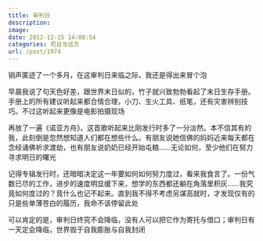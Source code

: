 ```yaml
---
title: 审判日
description: 
image: 
date: 2012-12-15 14:08:54
categories: 苟且与远方
url: /post/1974
---
```


销声匿迹了一个多月，在这审判日来临之际，我还是得出来冒个泡

早晨我说了句天色好差，跟世界末日似的，竹子就兴致勃勃看起了末日生存手册。手册上的所有建议听起来都合情合理，小刀、生火工具、纸笔，还有灾害辨别技巧。不过这听起来更像是电影拍摄现场

再放了一遍《诺亚方舟》，这首歌听起来比刚发行时多了一分淡然。本不信其有的我，此刻倒是忽然想知道人们都在想些什么。有朋友说她信佛的妈妈近来每天都在念经诵佛祈求渡劫，也有朋友说奶奶已经开始屯粮……无论如何，至少他们在努力寻求明日的曙光

记得专辑发行时，还暗暗决定这一年要如何如何努力度过，看来我食言了。一份气数已尽的工作，进步的速度明显缓下来，想学的东西都还躺在角落里积灰……我究竟如何度过的？竟什么也记不起来。直到我不得不考虑另谋高就时，才发现仅有的只是些单薄苍白的履历，我命不该停留此处

可以肯定的是，审判日终究不会降临，没有人可以把它作为寄托与借口；审判日有一天定会降临，世界毁于自我膨胀与自我封闭